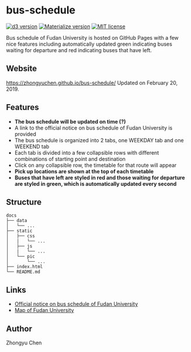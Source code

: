 # bus-schedule

[![d3 version](https://img.shields.io/badge/d3-5.7.0-66c2a5.svg)](https://d3js.org)
[![Materialize version](https://img.shields.io/badge/Materialize-1.0.0-fc8d62.svg)](http://materializecss.com)
[![MIT license](https://img.shields.io/badge/license-MIT-8da0cb.svg)](https://mit-license.org)

Bus schedule of Fudan University is hosted on GitHub Pages with a few nice features including automatically updated green indicating buses waiting for departure and red indicating buses that have left.

## Website

https://zhongyuchen.github.io/bus-schedule/
Updated on February 20, 2019.

## Features

* __The bus schedule will be updated on time (?)__
* A link to the official notice on bus schedule of Fudan University is provided
* The bus schedule is organized into 2 tabs, one WEEKDAY tab and one WEEKEND tab
* Each tab is divided into a few collapsible rows with different combinations of starting point and destination
* Click on any collapsible row, the timetable for that route will appear
* __Pick up locations are shown at the top of each timetable__
* __Buses that have left are styled in red and those waiting for departure are styled in green, which is automatically updated every second__

## Structure

```
docs
├── data
│   └── ...
├── static
│   ├── css
│   |   └── ...
│   ├── js
│   |   └── ...
│   └── pic
│       └── ...
├── index.html
└── README.md
```

## Links

* [Official notice on bus schedule of Fudan University](http://www.xyfw.fudan.edu.cn/p2049c1954/list.htm)
* [Map of Fudan University](http://map.fudan.edu.cn)

## Author

Zhongyu Chen

